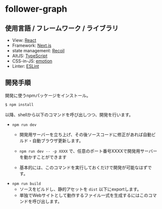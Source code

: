 follower-graph
====

## 使用言語 / フレームワーク / ライブラリ

- View: [React](https://ja.reactjs.org/)
- Framework: [Next.js](https://nextjs.org/)
- state management: [Recoil](https://recoiljs.org/)
- AltJS: [TypeScript](https://www.typescriptlang.org/)
- CSS-in-JS: [emotion](https://github.com/emotion-js/emotion)
- Linter: [ESLint](https://eslint.org/)

## 開発手順

開発に使うnpmパッケージをインストール。

```bash
$ npm install
```

以降、shellから以下のコマンドを呼び出しつつ、開発を行います。

- `npm run dev`
  - 開発用サーバーを立ち上げ、その後ソースコードに修正があれば自動ビルド・自動ブラウザ更新します。
  - `npm run dev -- -p XXXX` で、任意のポート番号XXXXで開発用サーバーを動かすことができます

  - 基本的には、このコマンドを実行しておくだけで開発が可能なはずです。
- `npm run build`
  - ソースをビルドし、静的アセットを `dist` 以下にexportします。
  - 単独でWebサイトとして動作するファイル一式を生成するにはこのコマンドを呼び出します。
